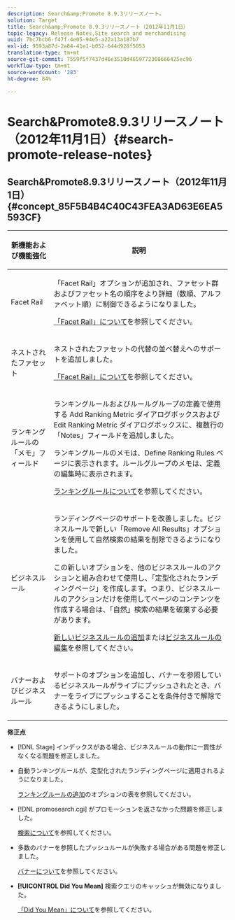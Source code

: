 ```yaml
---
description: Search&amp;Promote 8.9.3リリースノート。
solution: Target
title: Search&amp;Promote 8.9.3リリースノート（2012年11月1日）
topic-legacy: Release Notes,Site search and merchandising
uuid: 7bc7bcb6-f47f-4e05-94e5-a22a13a187b7
exl-id: 9593a87d-2a84-41e1-b052-644d928f5053
translation-type: tm+mt
source-git-commit: 7559f5f7437d46e3510d4659772308666425ec96
workflow-type: tm+mt
source-wordcount: '283'
ht-degree: 84%

---
```


# Search&amp;Promote8.9.3リリースノート（2012年11月1日）{#search-promote-release-notes}

## Search&amp;Promote8.9.3リリースノート（2012年11月1日） {#concept_85F5B4B4C40C43FEA3AD63E6EA5593CF}

<table> 
 <thead> 
  <tr> 
   <th colname="col1" class="entry"> <p>新機能および機能強化 </p> </th> 
   <th colname="col2" class="entry"> <p>説明 </p> </th> 
  </tr> 
 </thead>
 <tbody> 
  <tr> 
   <td colname="col1"> <p>Facet Rail </p> </td> 
   <td colname="col2"> <p> 
     <!--3309390-->「<span class="uicontrol">Facet Rail</span>」オプションが追加され、ファセット群およびファセット名の順序をより詳細（数順、アルファベット順）に制御できるようになりました。 </p> <p><a href="../c-about-design-menu/c-about-facet-rails.md#concept_1FDC8BCDFFC84A0889DA670F63D5F6DB" format="dita" scope="local">「Facet Rail」について</a>を参照してください。 </p> </td> 
  </tr> 
  <tr> 
   <td colname="col1"> <p> ネストされたファセット </p> </td> 
   <td colname="col2"> <p> ネストされたファセットの代替の並べ替えへのサポートを追加しました。 </p> <p><a href="../c-about-design-menu/c-about-facet-rails.md#concept_1FDC8BCDFFC84A0889DA670F63D5F6DB" format="dita" scope="local">「Facet Rail」について</a>を参照してください。 </p> </td> 
  </tr> 
  <tr> 
   <td colname="col1"> <p>ランキングルールの「メモ」フィールド </p> </td> 
   <td colname="col2"> <p> 
     <!--3063772-->ランキングルールおよびルールグループの定義で使用する <span class="wintitle">Add Ranking Metric</span> ダイアログボックスおよび <span class="wintitle">Edit Ranking Metric</span> ダイアログボックスに、複数行の「<span class="wintitle">Notes</span>」フィールドを追加しました。 </p> <p>ランキングルールのメモは、<span class="wintitle">Define Ranking Rules</span> ページに表示されます。ルールグループのメモは、定義の編集時に表示されます。 </p> <p><a href="../c-about-rules-menu/c-about-ranking-rules.md#concept_F555C076759B4E81B925441CFE707397" format="dita" scope="local">ランキングルールについて</a>を参照してください。 </p> </td> 
  </tr> 
  <tr> 
   <td colname="col1"> <p>ビジネスルール </p> </td> 
   <td colname="col2"> <p> 
     <!--3331637-->ランディングページのサポートを改善しました。ビジネスルールで新しい「<span class="uicontrol">Remove All Results</span>」オプションを使用して自然検索の結果を削除できるようになりました。 </p> <p>この新しいオプションを、他のビジネスルールのアクションと組み合わせて使用し、「定型化されたランディングページ」を作成します。つまり、ビジネスルールのアクションだけを使用してページのコンテンツを作成する場合は、「自然」検索の結果を破棄する必要があります。 </p> <p><a href="../c-about-rules-menu/c-about-business-rules.md#task_BD3B31ED48BB4B1B8F1DCD3BFA2528E7" format="dita" scope="local">新しいビジネスルールの追加</a>または<a href="../c-about-rules-menu/c-about-business-rules.md#task_375CFA75D1D94D9E92A35DE1228E5087" format="dita" scope="local">ビジネスルールの編集</a>を参照してください。 </p> </td> 
  </tr> 
  <tr> 
   <td colname="col1"> <p>バナーおよびビジネスルール </p> </td> 
   <td colname="col2"> <p> サポートのオプションを追加し、バナーを参照しているビジネスルールがライブにプッシュされたとき、バナーをライブにプッシュすることを条件付きで解除できるようにしました。 </p> </td> 
  </tr> 
 </tbody> 
</table>

**修正点**

* [!DNL Stage] インデックスがある場合、ビジネスルールの動作に一貫性がなくなる問題を修正しました。
* 自動ランキングルールが、定型化されたランディングページに適用されるようになりました。

   [ランキングルールの追加](../c-about-rules-menu/c-about-ranking-rules.md#task_A132789FD4E5423DAD090DCDA7311E8A)のオプションの表を参照してください。

* [!DNL promosearch.cgi] がプロモーションを返さなかった問題を修正しました。

   [検索について](../c-about-settings-menu/c-about-searching-menu.md#concept_207105CF26B1448F8A3D223787C56AB8)を参照してください。

* 多数のバナーを参照したプッシュルールが失敗する場合がある問題を修正しました。

   [バナーについて](../c-about-design-menu/c-about-banners.md#concept_5BBE01FEC6134393B43CC917C8CC64DA)を参照してください。

* **[!UICONTROL Did You Mean]** 検索クエリのキャッシュが無効になりました。

   [「Did You Mean」について](../c-about-linguistics-menu/c-about-did-you-mean.md#concept_7D4F3C29EF184B538B8AE2ECAE0CDC5E)を参照してください。
